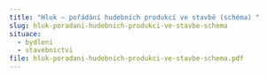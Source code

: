```yaml
---
title: "Hluk – pořádání hudebních produkcí ve stavbě (schéma) "
slug: hluk-poradani-hudebnich-produkci-ve-stavbe-schema
situace:
  - bydleni
  - stavebnictvi
file: hluk-poradani-hudebnich-produkci-ve-stavbe-schema.pdf
---
```

